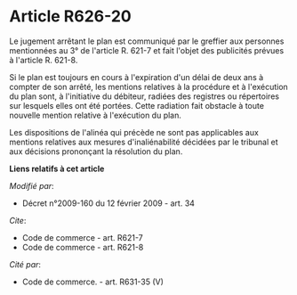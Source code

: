 # Article R626-20

Le jugement arrêtant le plan est communiqué par le greffier aux personnes mentionnées au 3° de l'article R. 621-7 et fait
l'objet des publicités prévues à l'article R. 621-8. 

Si le plan est toujours en cours à l'expiration d'un délai de deux ans à compter de son arrêté, les mentions relatives à la
procédure et à l'exécution du plan sont, à l'initiative du débiteur, radiées des registres ou répertoires sur lesquels elles
ont été portées. Cette radiation fait obstacle à toute nouvelle mention relative à l'exécution du plan. 

Les dispositions de l'alinéa qui précède ne sont pas applicables aux mentions relatives aux mesures d'inaliénabilité décidées
par le tribunal et aux décisions prononçant la résolution du plan.

**Liens relatifs à cet article**

_Modifié par_:

  - Décret n°2009-160 du 12 février 2009 - art. 34

_Cite_:

  - Code de commerce - art. R621-7
  - Code de commerce - art. R621-8

_Cité par_:

  - Code de commerce. - art. R631-35 (V)
